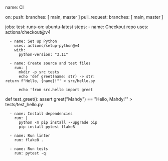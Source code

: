 name: CI

on:
  push:
    branches: [ main, master ]
  pull_request:
    branches: [ main, master ]

jobs:
  test:
    runs-on: ubuntu-latest
    steps:
      - name: Checkout repo
        uses: actions/checkout@v4

      - name: Set up Python
        uses: actions/setup-python@v4
        with:
          python-version: "3.11"

      - name: Create source and test files
        run: |
          mkdir -p src tests
          echo 'def greet(name: str) -> str:
    return f"Hello, {name}!"' > src/hello.py

          echo 'from src.hello import greet

def test_greet():
    assert greet("Mahdy") == "Hello, Mahdy!"' > tests/test_hello.py

      - name: Install dependencies
        run: |
          python -m pip install --upgrade pip
          pip install pytest flake8

      - name: Run linter
        run: flake8 .

      - name: Run tests
        run: pytest -q

